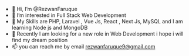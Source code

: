 - 👋 Hi, I’m @RezwanFaruque
- 👀 I’m interested in Full Stack Web Development 
- 🌱 My Skills are PHP, Laravel , Vue Js, React , Next Js, MySQL and I am learning Node js and MongoDB
- 💞️ Recently I am looking for a new role in Web Development i hope i will find my dream position
- 📫 you can reach me by email rezwanfaruque9@gmail.com

<!---
RezwanFaruque/RezwanFaruque is a ✨ special ✨ repository because its `README.md` (this file) appears on your GitHub profile.
You can click the Preview link to take a look at your changes.
--->
